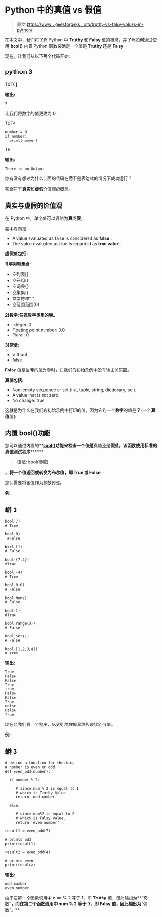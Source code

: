 # Python 中的真值 vs 假值

> 原文:[https://www . geesforgeks . org/truthy-vs-falsy-values-in-python/](https://www.geeksforgeeks.org/truthy-vs-falsy-values-in-python/)

在本文中，我们将了解 Python 中 **Truthy** 和 **Falsy** 值的概念，并了解如何通过使用 **bool()** 内置 Python 函数来确定一个值是 **Truthy** 还是 **Falsy** 。

现在，让我们从以下两个代码开始:

## python 3

T0T6】

**输出:**

```
7

```

让我们将数字的值更改为 0

T2T4

```
number = 0
if number:
  print(number)
```

T5

**输出:**

```
There is no Output

```

你有没有想过为什么上面的代码在**号**不是表达式的情况下成功运行？

答案在于**真实**和**虚假**价值观的概念。

## 真实与虚假的价值观

在 Python 中，单个值可以评估为**真**或**假**。

基本规则是:

*   A value evaluated as false is considered as **false** .
*   The value evaluated as true is regarded as **true value** .

**虚假值包括:**

**1)序列和集合:**

*   空列表[]
*   空元组()
*   空词典{}
*   空集集()
*   空字符串" "
*   空范围范围(0)

**2)数字:任意数字类型的零。**

*   Integer: 0
*   Floating point number: 0.0
*   Plural: 0j

**3)常量:**

*   without
*   false

**Falsy** 值是当**号**的值为零时，在我们的初始示例中没有输出的原因。

**真值包括:**

*   Non-empty sequence or set (list, tuple, string, dictionary, set).
*   A value that is not zero.
*   No change: true

这就是为什么在我们的初始示例中打印的值，因为它的一个**数字**的值是 **7** (一个**真值**值):

## **内置 bool()功能**

您可以通过内置的**[**bool()**](https://www.geeksforgeeks.org/bool-in-python/)**功能来检查一个值是**真值还是**假值。该函数使用标准的真值测试程序********

> ********语法:** bool(参数)******

****，将一个值返回或转换为布尔值，即 True 或 False****

您只需要将该值作为参数传递。

**例:**

## 蟒 3

```
bool(7)
# True

bool(0)
 #False

bool([])
# False

bool({7,4})
#True

bool(-4)
# True

bool(0.0)
# False

bool(None)
# False

bool(1)
#True

bool(range(0))
# False

bool(set())
# False

bool([1,2,3,4])
# True
```

**输出:**

```
True
False
False
True
True
False
False
True
False
False
True

```

现在让我们看一个程序，以更好地理解真理和谬误的价值。

**例:**

## 蟒 3

```
# define a function for checking
# number is even or odd
def even_odd(number):

  if number % 2: 

     # since num % 2 is equal to 1
     # which is Truthy Value
     return 'odd number'

  else: 

     # since num%2 is equal to 0
     # which is Falsy Value.
     return 'even number'

result1 = even_odd(7)

# prints odd
print(result1) 

result2 = even_odd(4)

# prints even
print(result2) 
```

**输出:**

```
odd number
even number

```

由于在第一个函数调用中 num % 2 等于 1，即 **Truthy** 值，因此输出为**“奇数”**，而在第二个函数调用中 num % 2 等于 0，即 **Falsy** 值，因此输出为**“偶数”。**